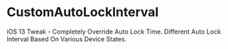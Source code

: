 # CustomAutoLockInterval

iOS 13 Tweak - Completely Override Auto Lock Time. Different Auto Lock Interval Based On Various Device States.
